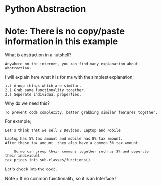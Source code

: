 # Python Abstraction

# Note: There is no copy/paste information in this example

What is abstraction in a nutshell?

    Anywhere on the internet, you can find many explanation about abstraction.
    
I will explain here what it is for me with the simplest explanation;

    1.) Group things which are similar.
    2.) Grab same functionality together.
    3.) Seperate individual properties.
    
Why do we need this?

    To prevent code complexity, better grabbing similar features together.

For example;

    Let's think that we sell 2 Devices; Laptop and Mobile
    
    Laptop has 5% tax amount and mobile has 8% tax amount.
    After these tax amount, they also have a common 3% tax amount.

        So we can group their commons together such as 3% and seperate their individual 
    tax prices into sub-classes/functions()

Let's check into the code.

Note = If no common functionality, so it is an Interface !

